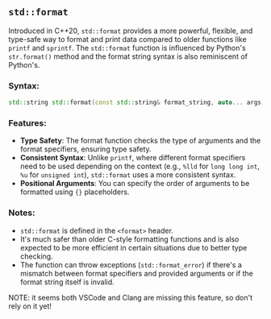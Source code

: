 ## `std::format`

Introduced in C++20, `std::format` provides a more powerful, flexible, and type-safe way to format and print data compared to older functions like `printf` and `sprintf`. The `std::format` function is influenced by Python's `str.format()` method and the format string syntax is also reminiscent of Python's.

### Syntax:

```cpp
std::string std::format(const std::string& format_string, auto... args);
```

### Features:
- **Type Safety**: The format function checks the type of arguments and the format specifiers, ensuring type safety.
- **Consistent Syntax**: Unlike `printf`, where different format specifiers need to be used depending on the context (e.g., `%lld` for `long long int`, `%u` for `unsigned int`), `std::format` uses a more consistent syntax.
- **Positional Arguments**: You can specify the order of arguments to be formatted using `{}` placeholders.

### Notes:
- `std::format` is defined in the `<format>` header.
- It's much safer than older C-style formatting functions and is also expected to be more efficient in certain situations due to better type checking.
- The function can throw exceptions (`std::format_error`) if there's a mismatch between format specifiers and provided arguments or if the format string itself is invalid.

NOTE: it seems both VSCode and Clang are missing this feature, so don't rely on it yet!
